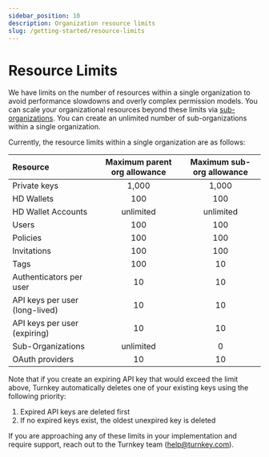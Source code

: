 ```yaml
---
sidebar_position: 10
description: Organization resource limits
slug: /getting-started/resource-limits
---
```


# Resource Limits

We have limits on the number of resources within a single organization to avoid performance slowdowns and overly complex permission models. You can scale your organizational resources beyond these limits via [sub-organizations](/concepts/Sub-Organizations). You can create an unlimited number of sub-organizations within a single organization.

Currently, the resource limits within a single organization are as follows:

| Resource                       | Maximum parent org allowance | Maximum sub-org allowance |
| :----------------------------- | :--------------------------: | :-----------------------: |
| Private keys                   |            1,000             |           1,000           |
| HD Wallets                     |             100              |            100            |
| HD Wallet Accounts             |          unlimited           |         unlimited         |
| Users                          |             100              |            100            |
| Policies                       |             100              |            100            |
| Invitations                    |             100              |            100            |
| Tags                           |             100              |            10             |
| Authenticators per user        |              10              |            10             |
| API keys per user (long-lived) |              10              |            10             |
| API keys per user (expiring)   |              10              |            10             |
| Sub-Organizations              |          unlimited           |             0             |
| OAuth providers                |              10              |             10            |

Note that if you create an expiring API key that would exceed the limit above, Turnkey automatically deletes one of your existing keys using the following priority:

1. Expired API keys are deleted first
2. If no expired keys exist, the oldest unexpired key is deleted

If you are approaching any of these limits in your implementation and require support, reach out to the Turnkey team (<help@turnkey.com>).
